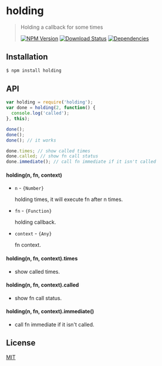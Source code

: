 # holding

>Holding a callback for some times
>
>[![NPM Version][npm-image]][npm-url]
>[![Download Status][download-image]][npm-url]
>[![Dependencies][david-image]][david-url]

## Installation

```bash
$ npm install holding
```

## API

```js
var holding = require('holding');
var done = holding(2, function() {
  console.log('called');
}, this);

done();
done();
done(); // it works

done.times; // show called times
done.called; // show fn call status
done.immediate(); // call fn immediate if it isn't called
```

#### holding(n, fn, context)
- ```n``` - ```{Number}```

  holding times, it will execute fn after n times.

- ```fn``` - ```{Function}```

  holding callback.

- ```context``` - ```{Any}```

  fn context.

#### holding(n, fn, context).times
- show called times.

#### holding(n, fn, context).called
- show fn call status.

#### holding(n, fn, context).immediate()
- call fn immediate if it isn't called.

## License

[MIT](LICENSE)

[david-image]: http://img.shields.io/david/nuintun/holding.svg?style=flat-square
[david-url]: https://david-dm.org/nuintun/holding
[npm-image]: http://img.shields.io/npm/v/holding.svg?style=flat-square
[npm-url]: https://www.npmjs.org/package/holding
[download-image]: http://img.shields.io/npm/dm/holding.svg?style=flat-square
